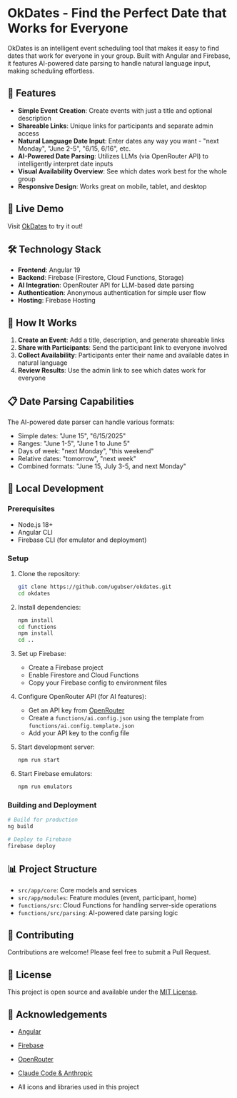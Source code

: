 # OkDates - Find the Perfect Date that Works for Everyone

OkDates is an intelligent event scheduling tool that makes it easy to find dates that work for everyone in your group. Built with Angular and Firebase, it features AI-powered date parsing to handle natural language input, making scheduling effortless.

## 🌟 Features

- **Simple Event Creation**: Create events with just a title and optional description
- **Shareable Links**: Unique links for participants and separate admin access
- **Natural Language Date Input**: Enter dates any way you want - "next Monday", "June 2-5", "6/15, 6/16", etc.
- **AI-Powered Date Parsing**: Utilizes LLMs (via OpenRouter API) to intelligently interpret date inputs
- **Visual Availability Overview**: See which dates work best for the whole group
- **Responsive Design**: Works great on mobile, tablet, and desktop

## 🚀 Live Demo

Visit [OkDates](https://okdates.web.app) to try it out!

## 🛠️ Technology Stack

- **Frontend**: Angular 19
- **Backend**: Firebase (Firestore, Cloud Functions, Storage)
- **AI Integration**: OpenRouter API for LLM-based date parsing
- **Authentication**: Anonymous authentication for simple user flow
- **Hosting**: Firebase Hosting

## 🤔 How It Works

1. **Create an Event**: Add a title, description, and generate shareable links
2. **Share with Participants**: Send the participant link to everyone involved
3. **Collect Availability**: Participants enter their name and available dates in natural language
4. **Review Results**: Use the admin link to see which dates work for everyone

## 📋 Date Parsing Capabilities

The AI-powered date parser can handle various formats:
- Simple dates: "June 15", "6/15/2025"
- Ranges: "June 1-5", "June 1 to June 5"
- Days of week: "next Monday", "this weekend"
- Relative dates: "tomorrow", "next week"
- Combined formats: "June 15, July 3-5, and next Monday"

## 🔧 Local Development

### Prerequisites

- Node.js 18+
- Angular CLI
- Firebase CLI (for emulator and deployment)

### Setup

1. Clone the repository:
   ```bash
   git clone https://github.com/ugubser/okdates.git
   cd okdates
   ```

2. Install dependencies:
   ```bash
   npm install
   cd functions
   npm install
   cd ..
   ```

3. Set up Firebase:
   - Create a Firebase project
   - Enable Firestore and Cloud Functions
   - Copy your Firebase config to environment files

4. Configure OpenRouter API (for AI features):
   - Get an API key from [OpenRouter](https://openrouter.ai)
   - Create a `functions/ai.config.json` using the template from `functions/ai.config.template.json`
   - Add your API key to the config file

5. Start development server:
   ```bash
   npm run start
   ```

6. Start Firebase emulators:
   ```bash
   npm run emulators
   ```

### Building and Deployment

```bash
# Build for production
ng build

# Deploy to Firebase
firebase deploy
```

## 📊 Project Structure

- `src/app/core`: Core models and services
- `src/app/modules`: Feature modules (event, participant, home)
- `functions/src`: Cloud Functions for handling server-side operations
- `functions/src/parsing`: AI-powered date parsing logic

## 🤝 Contributing

Contributions are welcome! Please feel free to submit a Pull Request.

## 📜 License

This project is open source and available under the [MIT License](LICENSE).

## 🙏 Acknowledgements

- [Angular](https://angular.io/)
- [Firebase](https://firebase.google.com/)
- [OpenRouter](https://openrouter.ai)
- [Claude Code & Anthropic](https://docs.anthropic.com/en/docs/claude-code/overview)


- All icons and libraries used in this project